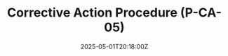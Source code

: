 ---
title: Corrective Action Procedure (P-CA-05)
linkTitle: Corrective Action Procedure (P-CA-05)
date: '2025-05-01T20:18:00Z'
weight: 1
description: No content
draft: false
ref: corrective-action-procedure-p-ca-05
---